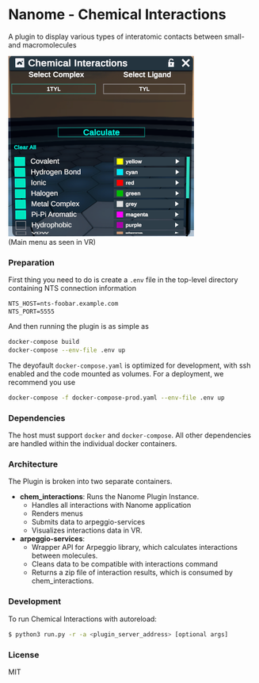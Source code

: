 # Nanome - Chemical Interactions

A plugin to display various types of interatomic contacts between small- and macromolecules

![screenshot](https://github.com/nanome-ai/plugin-chemical-interactions/blob/README-updates/menu-screenshot.png?raw=true)
<br>(Main menu as seen in VR)
### Preparation

First thing you need to do is create a `.env` file in the top-level directory containing NTS connection information

```
NTS_HOST=nts-foobar.example.com
NTS_PORT=5555
``` 

And then running the plugin is as simple as
```sh
docker-compose build
docker-compose --env-file .env up
```
The deyofault `docker-compose.yaml` is optimized for development, with ssh enabled and the code mounted as volumes. For a deployment, we recommend you use
```sh
docker-compose -f docker-compose-prod.yaml --env-file .env up
```

### Dependencies
The host must support `docker` and `docker-compose`. All other dependencies are handled within the individual docker containers.

### Architecture
The Plugin is broken into two separate containers.
- **chem_interactions**: Runs the Nanome Plugin Instance.
  - Handles all interactions with Nanome application
  - Renders menus
  - Submits data to arpeggio-services
  - Visualizes interactions data in VR.
- **arpeggio-services**:
  - Wrapper API for Arpeggio library, which calculates interactions between molecules.
  - Cleans data to be compatible with interactions command
  - Returns a zip file of interaction results, which is consumed by chem_interactions.

### Development

To run Chemical Interactions with autoreload:

```sh
$ python3 run.py -r -a <plugin_server_address> [optional args]
```

### License

MIT
